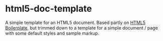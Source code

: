 # html5-doc-template #

A simple template for an HTML5 document. Based partly on [HTML5
Boilerplate](https://html5boilerplate.com/), but trimmed down to a template for
a simple document / page with some default styles and sample markup.
